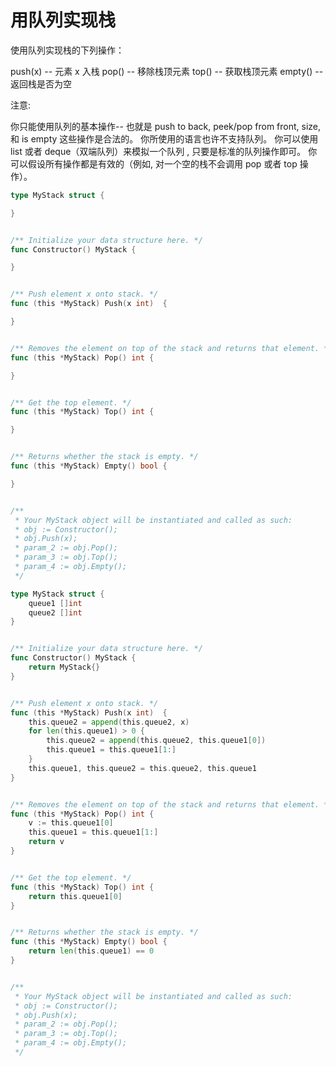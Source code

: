 # 用队列实现栈

使用队列实现栈的下列操作：

push(x) -- 元素 x 入栈
pop() -- 移除栈顶元素
top() -- 获取栈顶元素
empty() -- 返回栈是否为空

注意:

你只能使用队列的基本操作-- 也就是 push to back, peek/pop from front, size, 和 is empty 这些操作是合法的。
你所使用的语言也许不支持队列。 你可以使用 list 或者 deque（双端队列）来模拟一个队列 , 只要是标准的队列操作即可。
你可以假设所有操作都是有效的（例如, 对一个空的栈不会调用 pop 或者 top 操作）。

```go
type MyStack struct {

}


/** Initialize your data structure here. */
func Constructor() MyStack {

}


/** Push element x onto stack. */
func (this *MyStack) Push(x int)  {

}


/** Removes the element on top of the stack and returns that element. */
func (this *MyStack) Pop() int {

}


/** Get the top element. */
func (this *MyStack) Top() int {

}


/** Returns whether the stack is empty. */
func (this *MyStack) Empty() bool {

}


/**
 * Your MyStack object will be instantiated and called as such:
 * obj := Constructor();
 * obj.Push(x);
 * param_2 := obj.Pop();
 * param_3 := obj.Top();
 * param_4 := obj.Empty();
 */
```

```go
type MyStack struct {
    queue1 []int
    queue2 []int
}


/** Initialize your data structure here. */
func Constructor() MyStack {
    return MyStack{}
}


/** Push element x onto stack. */
func (this *MyStack) Push(x int)  {
    this.queue2 = append(this.queue2, x)
    for len(this.queue1) > 0 {
        this.queue2 = append(this.queue2, this.queue1[0])
        this.queue1 = this.queue1[1:]
    }
    this.queue1, this.queue2 = this.queue2, this.queue1
}


/** Removes the element on top of the stack and returns that element. */
func (this *MyStack) Pop() int {
    v := this.queue1[0]
    this.queue1 = this.queue1[1:]
    return v
}


/** Get the top element. */
func (this *MyStack) Top() int {
    return this.queue1[0]
}


/** Returns whether the stack is empty. */
func (this *MyStack) Empty() bool {
    return len(this.queue1) == 0
}


/**
 * Your MyStack object will be instantiated and called as such:
 * obj := Constructor();
 * obj.Push(x);
 * param_2 := obj.Pop();
 * param_3 := obj.Top();
 * param_4 := obj.Empty();
 */
```

